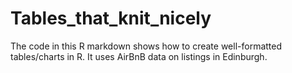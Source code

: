 # Tables_that_knit_nicely
The code in this R markdown shows how to create well-formatted tables/charts in R. It uses AirBnB data on listings in Edinburgh.
